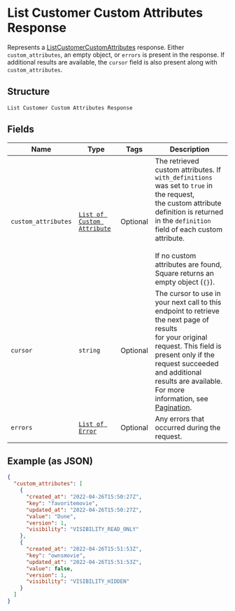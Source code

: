 
# List Customer Custom Attributes Response

Represents a [ListCustomerCustomAttributes](../../doc/api/customer-custom-attributes.md#list-customer-custom-attributes) response.
Either `custom_attributes`, an empty object, or `errors` is present in the response. If additional
results are available, the `cursor` field is also present along with `custom_attributes`.

## Structure

`List Customer Custom Attributes Response`

## Fields

| Name | Type | Tags | Description |
|  --- | --- | --- | --- |
| `custom_attributes` | [`List of Custom Attribute`](../../doc/models/custom-attribute.md) | Optional | The retrieved custom attributes. If `with_definitions` was set to `true` in the request,<br>the custom attribute definition is returned in the `definition` field of each custom attribute.<br><br>If no custom attributes are found, Square returns an empty object (`{}`). |
| `cursor` | `string` | Optional | The cursor to use in your next call to this endpoint to retrieve the next page of results<br>for your original request. This field is present only if the request succeeded and additional<br>results are available. For more information, see [Pagination](https://developer.squareup.com/docs/build-basics/common-api-patterns/pagination). |
| `errors` | [`List of Error`](../../doc/models/error.md) | Optional | Any errors that occurred during the request. |

## Example (as JSON)

```json
{
  "custom_attributes": [
    {
      "created_at": "2022-04-26T15:50:27Z",
      "key": "favoritemovie",
      "updated_at": "2022-04-26T15:50:27Z",
      "value": "Dune",
      "version": 1,
      "visibility": "VISIBILITY_READ_ONLY"
    },
    {
      "created_at": "2022-04-26T15:51:53Z",
      "key": "ownsmovie",
      "updated_at": "2022-04-26T15:51:53Z",
      "value": false,
      "version": 1,
      "visibility": "VISIBILITY_HIDDEN"
    }
  ]
}
```

